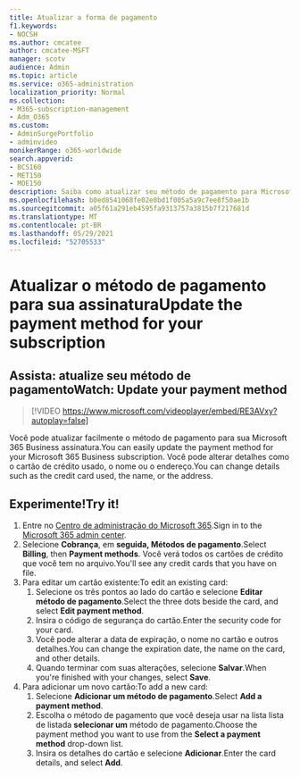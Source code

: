 ```yaml
---
title: Atualizar a forma de pagamento
f1.keywords:
- NOCSH
ms.author: cmcatee
author: cmcatee-MSFT
manager: scotv
audience: Admin
ms.topic: article
ms.service: o365-administration
localization_priority: Normal
ms.collection:
- M365-subscription-management
- Adm_O365
ms.custom:
- AdminSurgePortfolio
- adminvideo
monikerRange: o365-worldwide
search.appverid:
- BCS160
- MET150
- MOE150
description: Saiba como atualizar seu método de pagamento para Microsoft 365 para empresas.
ms.openlocfilehash: b0ed8541068fe02e0bd1f005a5a9c7ee8f50ae1b
ms.sourcegitcommit: a05f61a291eb4595fa9313757a3815b7f217681d
ms.translationtype: MT
ms.contentlocale: pt-BR
ms.lasthandoff: 05/29/2021
ms.locfileid: "52705533"
---
```

# <a name="update-the-payment-method-for-your-subscription"></a><span data-ttu-id="70d86-103">Atualizar o método de pagamento para sua assinatura</span><span class="sxs-lookup"><span data-stu-id="70d86-103">Update the payment method for your subscription</span></span>

## <a name="watch-update-your-payment-method"></a><span data-ttu-id="70d86-104">Assista: atualize seu método de pagamento</span><span class="sxs-lookup"><span data-stu-id="70d86-104">Watch: Update your payment method</span></span>

> [!VIDEO https://www.microsoft.com/videoplayer/embed/RE3AVxy?autoplay=false]

<span data-ttu-id="70d86-105">Você pode atualizar facilmente o método de pagamento para sua Microsoft 365 Business assinatura.</span><span class="sxs-lookup"><span data-stu-id="70d86-105">You can easily update the payment method for your Microsoft 365 Business subscription.</span></span> <span data-ttu-id="70d86-106">Você pode alterar detalhes como o cartão de crédito usado, o nome ou o endereço.</span><span class="sxs-lookup"><span data-stu-id="70d86-106">You can change details such as the credit card used, the name, or the address.</span></span>

## <a name="try-it"></a><span data-ttu-id="70d86-107">Experimente!</span><span class="sxs-lookup"><span data-stu-id="70d86-107">Try it!</span></span>

1. <span data-ttu-id="70d86-108">Entre no [Centro de administração do Microsoft 365](https://admin.microsoft.com).</span><span class="sxs-lookup"><span data-stu-id="70d86-108">Sign in to the [Microsoft 365 admin center](https://admin.microsoft.com).</span></span>
1. <span data-ttu-id="70d86-109">Selecione **Cobrança**, em **seguida, Métodos de pagamento**.</span><span class="sxs-lookup"><span data-stu-id="70d86-109">Select **Billing**, then **Payment methods**.</span></span> <span data-ttu-id="70d86-110">Você verá todos os cartões de crédito que você tem no arquivo.</span><span class="sxs-lookup"><span data-stu-id="70d86-110">You'll see any credit cards that you have on file.</span></span>
1. <span data-ttu-id="70d86-111">Para editar um cartão existente:</span><span class="sxs-lookup"><span data-stu-id="70d86-111">To edit an existing card:</span></span>
    1. <span data-ttu-id="70d86-112">Selecione os três pontos ao lado do cartão e selecione **Editar método de pagamento**.</span><span class="sxs-lookup"><span data-stu-id="70d86-112">Select the three dots beside the card, and select **Edit payment method**.</span></span>
    1. <span data-ttu-id="70d86-113">Insira o código de segurança do cartão.</span><span class="sxs-lookup"><span data-stu-id="70d86-113">Enter the security code for your card.</span></span>
    1. <span data-ttu-id="70d86-114">Você pode alterar a data de expiração, o nome no cartão e outros detalhes.</span><span class="sxs-lookup"><span data-stu-id="70d86-114">You can change the expiration date, the name on the card, and other details.</span></span>
    1. <span data-ttu-id="70d86-115">Quando terminar com suas alterações, selecione **Salvar**.</span><span class="sxs-lookup"><span data-stu-id="70d86-115">When you're finished with your changes, select **Save**.</span></span>
1. <span data-ttu-id="70d86-116">Para adicionar um novo cartão:</span><span class="sxs-lookup"><span data-stu-id="70d86-116">To add a new card:</span></span>
    1. <span data-ttu-id="70d86-117">Selecione **Adicionar um método de pagamento**.</span><span class="sxs-lookup"><span data-stu-id="70d86-117">Select **Add a payment method**.</span></span>
    1. <span data-ttu-id="70d86-118">Escolha o método de pagamento que você deseja usar na lista lista de listada **selecionar um** método de pagamento.</span><span class="sxs-lookup"><span data-stu-id="70d86-118">Choose the payment method you want to use from the **Select a payment method** drop-down list.</span></span>
    1. <span data-ttu-id="70d86-119">Insira os detalhes do cartão e selecione **Adicionar**.</span><span class="sxs-lookup"><span data-stu-id="70d86-119">Enter the card details, and select **Add**.</span></span>

